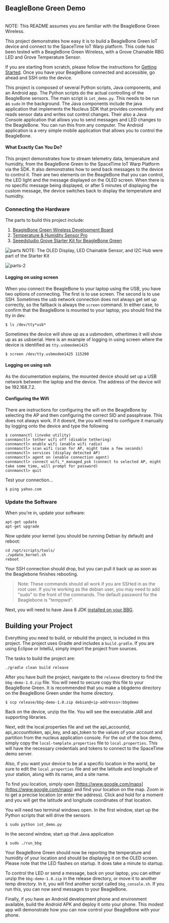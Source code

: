 ## BeagleBone Green Demo

<br>
NOTE: This README assumes you are familiar with the BeagleBone Green Wireless.

This project demonstrates how easy it is to build a BeagleBone Green IoT device and connect to the SpaceTime IoT Warp platform. This code has been tested with a BeagleBone Green Wireless, with a Grove Chainable RBG LED and Grove Temperature Sensor.

If you are starting from scratch, please follow the instructions for [Getting Started](http://beagleboard.org/getting-started). Once you have your BeagleBone connected and accessible, go ahead and SSH onto the device.

This project is composed of several Python scripts, Java components, and an Android app. The Python scripts do the actual
controlling of the BeagleBone sensors. The main script is `iot_demo.py`. This needs to be run as `sudo` in the background.
The Java components include the java application that implements the Nucleus SDK that provides connectivity and reads sensor data
and writes out control changes. Their also a Java Console application that allows you to send messages and LED changes
to the BeagleBone. You can run this from any computer. The Android application is a very simple mobile application that allows
you to control the BeagleBone.

#### What Exactly Can You Do?
This project demonstrates how to stream telemetry data, temperature and humidity, from the BeagleBone Green to the SpaceTime IoT Warp Platform via the
SDK. It also demonstrates how to send back messages to the device to control it. Their are two elements on the BeagleBone that
you can control, the LED light and the message displayed on the OLED screen. When there is no specific message being displayed,
or after 5 minutes of displaying the custom message, the device switches back to display the temperature and humidity.


### Connecting the Hardware
The parts to build this project include:

1) [BeagleBone Green Wireless Development Board](https://www.seeedstudio.com/BeagleBone-Green-Wireless-Development-Board%EF%BC%88TI-AM335x-WiFi%2BBT%EF%BC%89-p-2650.html)
2) [Temperature & Humidity Sensor Pro](https://www.seeedstudio.com/Grove-Temperature%26Humidity-Sensor-Pro%EF%BC%88AM2302%EF%BC%89-p-838.html)
3) [Seeedstudio Grove Starter Kit for BeagleBone Green](https://www.amazon.com/gp/product/B018FNOJUK/ref=oh_aui_detailpage_o07_s00?ie=UTF8&psc=1)


![parts](docs/images/parts.jpg) 
NOTE: The OLED Display, LED Chainable Sensor, and I2C Hub were part of the Starter Kit

![parts-2](docs/images/parts-2.jpg)

#### Logging on using screen
When you connect the BeagleBone to your laptop using the USB, you have two options of connecting. The first is to use screen. 
The second is to use SSH. Sometimes the usb network connection does not always get set up correctly, so the fallback
is always the `screen` command. In either case, to confirm that the BeagleBone is mounted to your laptop, you should
find the tty in dev.

```
$ ls /dev/tty*usb*
```
Sometimes the device will show up as a usbmodem, othertimes it will show up as as usbserial. Here is an example of logging
in using screen where the device is identified as `tty.usbmodem1425`

```
$ screen /dev/tty.usbmodem1425 115200
```

#### Logging on using ssh
As the documentation explains, the mounted device should set up a USB network between the laptop and the device. The
address of the device will be 192.168.7.2.

#### Configuring the Wifi
There are instructions for configuring the wifi on the BeagleBone by selecting the AP and then configuring the
correct SID and passphrase. This does not always work. If it doesnt, the you will need to configure it manually
by logging onto the device and type the following

	$ connmanctl (invoke utility)
	connmanctl> tether wifi off (disable tethering)
	connmanctl> enable wifi (enable wifi radio)
	connmanctl> scan wifi (scan for AP, might take a few seconds)
	connmanctl> services (display detected AP)
	connmanctl> agent on (enable connection agent)
	connmanctl> connect wifi_*_managed_psk (connect to selected AP, might take some time, will prompt for password)
	connmanctl> quit
	
Test your connection...

    $ ping yahoo.com	

### Update the Software
When you're in, update your software:

```
apt-get update
apt-get upgrade
```
Now update your kernel (you should be running Debian by default) and reboot:

```
cd /opt/scripts/tools/
./update_kernel.sh
reboot
```

Your SSH connection should drop, but you can pull it back up as soon as the Beaglebone finishes rebooting.

> Note: These commands should all work if you are SSHed in as the root user. If you're working as the debian user, you may need to add "sudo" to the front of the commands. The default password for the Beaglebone is "temppwd".

Next, you will need to have Java 8 JDK [installed on your BBG](http://beagleboard.org/project/java/). 


## Building your Project
Everything you need to build, or rebuild the project, is included in this project. The project uses Gradle and includes a `build.gradle`. If you are using Eclipse or IntelliJ, simply import the project from sources.

The tasks to build the project are: 

	./gradle clean build release

After you have built the project, navigate to the `release` directory to find the `bbg-demo-1.0.zip` file. You will need to
secure copy this file to your BeagleBone Green. It is recommended that you make a bbgdemo directory on the BeagleBone Green
under the home directory.

    $ scp release/bbg-demo-1.0.zip debian@<ip-addresss>:bbgdemo

Back on the device, unzip the file. You will see the executable JAR and supporting libraries.

Next, edit the local.properties file and set the api_accountid, api_accounttoken, api_key, and api_token to the values 
of your account and partition from the nucleus application console. For the out of the box demo, simply copy the 
`local-template.properties` file to `local.properties`. This will have the necessary credentials and tokens to connect
to the SpaceTime demo server.

Also, if you want your device to be at a specific location in the world, be sure to edit the `local.properties` file and 
set the latitude and longitude of your station, along with its name, and a site name.

To find you location, simply open [https://www.google.com/maps](https://www.google.com/maps) and find your location on the map. Zoom in to get a precise location (or enter the address). Click and hold for a moment and you will get the latitude and longitude coordinates of that location. 

You will need two terminal windows open. In the first window, start up the Python scripts that will drive the sensors 

	$ sudo python iot_demo.py
	
In the second window, start up that Java application

    $ sudo ./run_bbg
    
Your BeagleBone Green should now be reporting the temperature and humidity of your location and should be displaying it on
the OLED screen. Please note that the LED flashes on startup. It does take a minute to startup.

To control the LED or send a message, back on your laptop, you can either unzip the `bbg-demo-1.0.zip` in the release directory, 
or move it to another temp directory. In it, you will find another script called `bbg_console.sh`. If you run this, you can
now send messages to your BeagleBone.

Finally, if you have an Android development phone and environment available, build the Android APK and deploy it onto your
phone. This modest app will demonstrate how you can now control your BeagleBone with your phone.    	





 